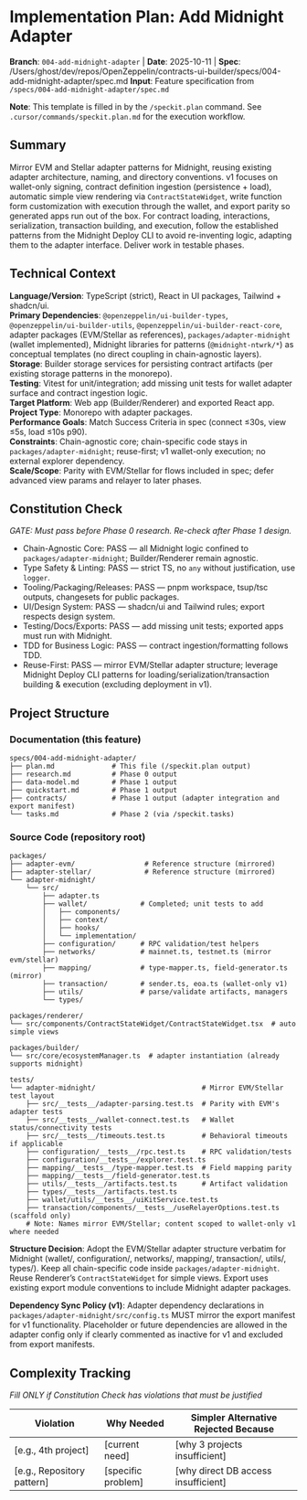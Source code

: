 # Implementation Plan: Add Midnight Adapter

**Branch**: `004-add-midnight-adapter` | **Date**: 2025-10-11 | **Spec**: /Users/ghost/dev/repos/OpenZeppelin/contracts-ui-builder/specs/004-add-midnight-adapter/spec.md
**Input**: Feature specification from `/specs/004-add-midnight-adapter/spec.md`

**Note**: This template is filled in by the `/speckit.plan` command. See `.cursor/commands/speckit.plan.md` for the execution workflow.

## Summary

Mirror EVM and Stellar adapter patterns for Midnight, reusing existing adapter architecture, naming, and directory conventions. v1 focuses on wallet-only signing, contract definition ingestion (persistence + load), automatic simple view rendering via `ContractStateWidget`, write function form customization with execution through the wallet, and export parity so generated apps run out of the box. For contract loading, interactions, serialization, transaction building, and execution, follow the established patterns from the Midnight Deploy CLI to avoid re-inventing logic, adapting them to the adapter interface. Deliver work in testable phases.

## Technical Context

<!--
  ACTION REQUIRED: Replace the content in this section with the technical details
  for the project. The structure here is presented in advisory capacity to guide
  the iteration process.
-->

**Language/Version**: TypeScript (strict), React in UI packages, Tailwind + shadcn/ui.  
**Primary Dependencies**: `@openzeppelin/ui-builder-types`, `@openzeppelin/ui-builder-utils`, `@openzeppelin/ui-builder-react-core`, adapter packages (EVM/Stellar as references), `packages/adapter-midnight` (wallet implemented), Midnight libraries for patterns (`@midnight-ntwrk/*`) as conceptual templates (no direct coupling in chain-agnostic layers).  
**Storage**: Builder storage services for persisting contract artifacts (per existing storage patterns in the monorepo).  
**Testing**: Vitest for unit/integration; add missing unit tests for wallet adapter surface and contract ingestion logic.  
**Target Platform**: Web app (Builder/Renderer) and exported React app.  
**Project Type**: Monorepo with adapter packages.  
**Performance Goals**: Match Success Criteria in spec (connect ≤30s, view ≤5s, load ≤10s p90).  
**Constraints**: Chain-agnostic core; chain-specific code stays in `packages/adapter-midnight`; reuse-first; v1 wallet-only execution; no external explorer dependency.  
**Scale/Scope**: Parity with EVM/Stellar for flows included in spec; defer advanced view params and relayer to later phases.

## Constitution Check

_GATE: Must pass before Phase 0 research. Re-check after Phase 1 design._

- Chain-Agnostic Core: PASS — all Midnight logic confined to `packages/adapter-midnight`; Builder/Renderer remain agnostic.
- Type Safety & Linting: PASS — strict TS, no `any` without justification, use `logger`.
- Tooling/Packaging/Releases: PASS — pnpm workspace, tsup/tsc outputs, changesets for public packages.
- UI/Design System: PASS — shadcn/ui and Tailwind rules; export respects design system.
- Testing/Docs/Exports: PASS — add missing unit tests; exported apps must run with Midnight.
- TDD for Business Logic: PASS — contract ingestion/formatting follows TDD.
- Reuse-First: PASS — mirror EVM/Stellar adapter structure; leverage Midnight Deploy CLI patterns for loading/serialization/transaction building & execution (excluding deployment in v1).

## Project Structure

### Documentation (this feature)

```
specs/004-add-midnight-adapter/
├── plan.md              # This file (/speckit.plan output)
├── research.md          # Phase 0 output
├── data-model.md        # Phase 1 output
├── quickstart.md        # Phase 1 output
├── contracts/           # Phase 1 output (adapter integration and export manifest)
└── tasks.md             # Phase 2 (via /speckit.tasks)
```

### Source Code (repository root)

<!--
  ACTION REQUIRED: Replace the placeholder tree below with the concrete layout
  for this feature. Delete unused options and expand the chosen structure with
  real paths (e.g., apps/admin, packages/something). The delivered plan must
  not include Option labels.
-->

```
packages/
├── adapter-evm/                 # Reference structure (mirrored)
├── adapter-stellar/             # Reference structure (mirrored)
└── adapter-midnight/
    └── src/
        ├── adapter.ts
        ├── wallet/             # Completed; unit tests to add
        │   ├── components/
        │   ├── context/
        │   ├── hooks/
        │   └── implementation/
        ├── configuration/      # RPC validation/test helpers
        ├── networks/           # mainnet.ts, testnet.ts (mirror evm/stellar)
        ├── mapping/            # type-mapper.ts, field-generator.ts (mirror)
        ├── transaction/        # sender.ts, eoa.ts (wallet-only v1)
        ├── utils/              # parse/validate artifacts, managers
        └── types/

packages/renderer/
└── src/components/ContractStateWidget/ContractStateWidget.tsx  # auto simple views

packages/builder/
└── src/core/ecosystemManager.ts  # adapter instantiation (already supports midnight)

tests/
└── adapter-midnight/                          # Mirror EVM/Stellar test layout
    ├── src/__tests__/adapter-parsing.test.ts  # Parity with EVM's adapter tests
    ├── src/__tests__/wallet-connect.test.ts   # Wallet status/connectivity tests
    ├── src/__tests__/timeouts.test.ts         # Behavioral timeouts if applicable
    ├── configuration/__tests__/rpc.test.ts    # RPC validation/tests
    ├── configuration/__tests__/explorer.test.ts
    ├── mapping/__tests__/type-mapper.test.ts  # Field mapping parity
    ├── mapping/__tests__/field-generator.test.ts
    ├── utils/__tests__/artifacts.test.ts      # Artifact validation
    ├── types/__tests__/artifacts.test.ts
    ├── wallet/utils/__tests__/uiKitService.test.ts
    ├── transaction/components/__tests__/useRelayerOptions.test.ts (scaffold only)
    # Note: Names mirror EVM/Stellar; content scoped to wallet-only v1 where needed
```

**Structure Decision**: Adopt the EVM/Stellar adapter structure verbatim for Midnight (wallet/, configuration/, networks/, mapping/, transaction/, utils/, types/). Keep all chain-specific code inside `packages/adapter-midnight`. Reuse Renderer’s `ContractStateWidget` for simple views. Export uses existing export module conventions to include Midnight adapter packages.

**Dependency Sync Policy (v1)**: Adapter dependency declarations in `packages/adapter-midnight/src/config.ts` MUST mirror the export manifest for v1 functionality. Placeholder or future dependencies are allowed in the adapter config only if clearly commented as inactive for v1 and excluded from export manifests.

## Complexity Tracking

_Fill ONLY if Constitution Check has violations that must be justified_

| Violation                  | Why Needed         | Simpler Alternative Rejected Because |
| -------------------------- | ------------------ | ------------------------------------ |
| [e.g., 4th project]        | [current need]     | [why 3 projects insufficient]        |
| [e.g., Repository pattern] | [specific problem] | [why direct DB access insufficient]  |
